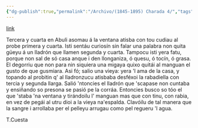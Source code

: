```yaml
---
{"dg-publish":true,"permalink":"/Archivo/(1845-1895) Charada 4/","tags":["#Siglo_19","central","Teodoro_Cuesta","escrito","Mieres","poema"]}
---
```


[link](https://asturies.com/cavedaynava/charada4.txt)

Tercera y cuarta en Abuli 
asomau á la ventana 
atisba con tou cudiau 
al probe primera y cuarta.
Isti sentáu curiosín 
sin falar una palabra 
non quita güeyu á un lladrón 
que llamen segunda y cuarta.
Tampocu isti yera fatu, 
porque non sal de só casa 
anque i den llonganiza, 
ó quesu, ó tocín, ó grasa.
El degorriu que non para 
nin siquiera una migaya 
quixo quitái al  manguan 
el gusto de que gusmiara.
Asi fó; salio una vieya: 
yera 'l ama de la casa, 
y topando al probitin 
q' al lladronzucu atisbaba 
desféxoi la rabadiella 
con tercia y segunda llarga.
Salió 'ntoncies el lladrón 
que 'scapase non cuntaba
y ensiñando so presona
se pasió pe la corráa.
Entoncies busco so tóo
el que 'staba 'na ventana
y tirándoilu l' manguan
mas que con tinu, con rabia,
en vez de pegái al utru
dioi a la vieya na'espalda.
Clavóilu de tal manera
que la sangre i arrollaba
per el pelleyu arrugau
como pel regueru 'l agua.

T.Cuesta